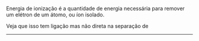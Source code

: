 Energia de ionização é a quantidade de energia necessária para remover um elétron de um átomo, ou íon isolado.

Veja que isso tem ligação mas não direta na separação de 

---
